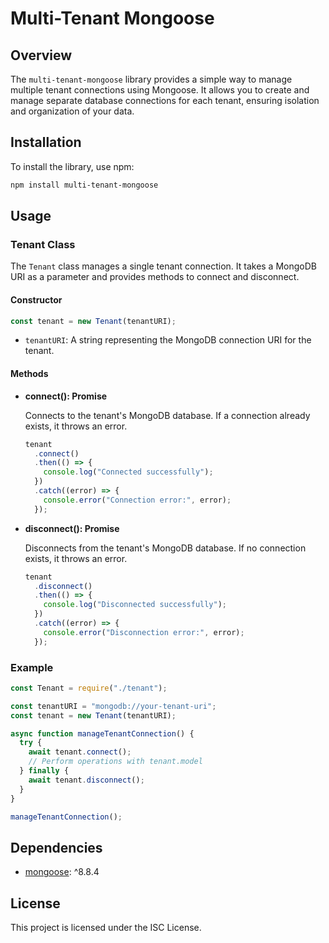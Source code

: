 # Multi-Tenant Mongoose

## Overview

The `multi-tenant-mongoose` library provides a simple way to manage multiple tenant connections using Mongoose. It allows you to create and manage separate database connections for each tenant, ensuring isolation and organization of your data.

## Installation

To install the library, use npm:

```bash
npm install multi-tenant-mongoose
```

## Usage

### Tenant Class

The `Tenant` class manages a single tenant connection. It takes a MongoDB URI as a parameter and provides methods to connect and disconnect.

#### Constructor

```javascript
const tenant = new Tenant(tenantURI);
```

- `tenantURI`: A string representing the MongoDB connection URI for the tenant.

#### Methods

- **connect(): Promise<void>**

  Connects to the tenant's MongoDB database. If a connection already exists, it throws an error.

  ```javascript
  tenant
    .connect()
    .then(() => {
      console.log("Connected successfully");
    })
    .catch((error) => {
      console.error("Connection error:", error);
    });
  ```

- **disconnect(): Promise<void>**

  Disconnects from the tenant's MongoDB database. If no connection exists, it throws an error.

  ```javascript
  tenant
    .disconnect()
    .then(() => {
      console.log("Disconnected successfully");
    })
    .catch((error) => {
      console.error("Disconnection error:", error);
    });
  ```

### Example

```javascript
const Tenant = require("./tenant");

const tenantURI = "mongodb://your-tenant-uri";
const tenant = new Tenant(tenantURI);

async function manageTenantConnection() {
  try {
    await tenant.connect();
    // Perform operations with tenant.model
  } finally {
    await tenant.disconnect();
  }
}

manageTenantConnection();
```

## Dependencies

- [mongoose](https://www.npmjs.com/package/mongoose): ^8.8.4

## License

This project is licensed under the ISC License.
